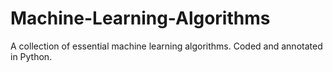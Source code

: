 # Machine-Learning-Algorithms

A collection of essential machine learning algorithms. Coded and annotated in Python.
